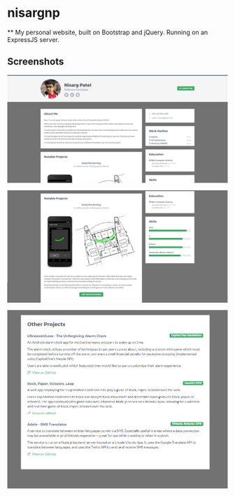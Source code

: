 # nisargnp
** My personal website, built on Bootstrap and jQuery. Running on an ExpressJS server.

## Screenshots

![Screenshot 1](/screenshots/screenshot_1.png?raw=true)

![Screenshot 2](/screenshots/screenshot_2.png?raw=true)

![Screenshot 3](/screenshots/screenshot_3.png?raw=true)
